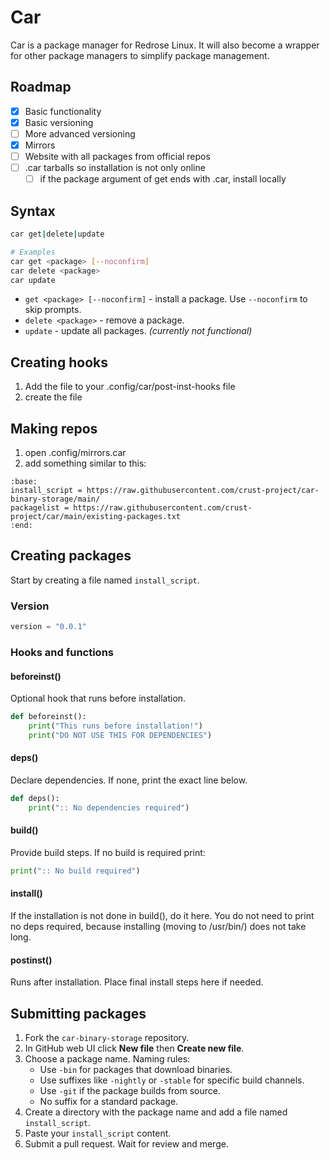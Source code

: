 # Car

Car is a package manager for Redrose Linux. It will also become a wrapper for other package managers to simplify package management.

## Roadmap
- [x] Basic functionality
- [x] Basic versioning
- [ ] More advanced versioning
- [x] Mirrors
- [ ] Website with all packages from official repos
- [ ] .car tarballs so installation is not only online
    - [ ] if the package argument of get ends with .car, install locally

## Syntax

```bash
car get|delete|update

# Examples
car get <package> [--noconfirm]
car delete <package>
car update
```

- `get <package> [--noconfirm]` - install a package. Use `--noconfirm` to skip prompts.
- `delete <package>` - remove a package.
- `update` - update all packages. *(currently not functional)*

## Creating hooks
1. Add the file to your .config/car/post-inst-hooks file
2. create the file

## Making repos
1. open .config/mirrors.car
2. add something similar to this:
```
:base:
install_script = https://raw.githubusercontent.com/crust-project/car-binary-storage/main/
packagelist = https://raw.githubusercontent.com/crust-project/car/main/existing-packages.txt
:end:
```

## Creating packages

Start by creating a file named `install_script`.

### Version

```python
version = "0.0.1"
```

### Hooks and functions

#### beforeinst()

Optional hook that runs before installation.

```python
def beforeinst():
    print("This runs before installation!")
    print("DO NOT USE THIS FOR DEPENDENCIES")
```

#### deps()

Declare dependencies. If none, print the exact line below.

```python
def deps():
    print(":: No dependencies required")
```

#### build()

Provide build steps. If no build is required print:

```python
print(":: No build required")
```

#### install()

If the installation is not done in build(), do it here. You do not need to print no deps required, because installing (moving to /usr/bin/) does not take long. 

#### postinst()

Runs after installation. Place final install steps here if needed.

## Submitting packages

1. Fork the `car-binary-storage` repository.
2. In GitHub web UI click **New file** then **Create new file**.
3. Choose a package name. Naming rules:
   - Use `-bin` for packages that download binaries.
   - Use suffixes like `-nightly` or `-stable` for specific build channels.
   - Use `-git` if the package builds from source.
   - No suffix for a standard package.
4. Create a directory with the package name and add a file named `install_script`.
5. Paste your `install_script` content.
6. Submit a pull request. Wait for review and merge.
